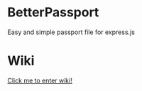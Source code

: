 # BetterPassport
Easy and simple passport file for express.js

# Wiki

[Click me to enter wiki!](https://github.com/OguzhanUmutlu/BetterPassport/wiki)